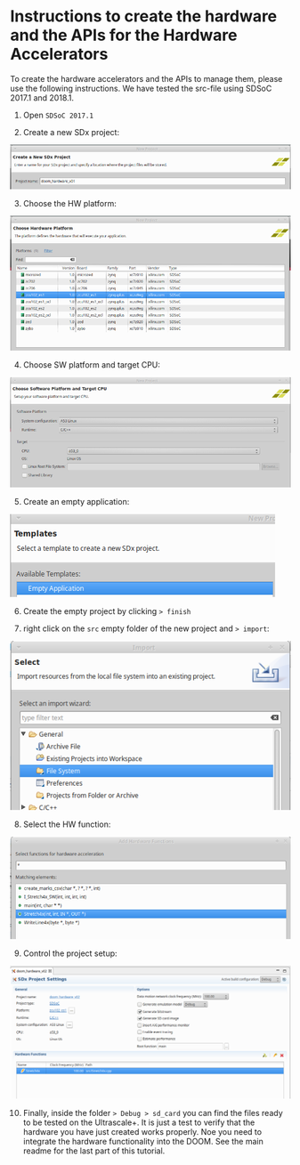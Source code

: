 # Instructions to create the hardware and the APIs for the Hardware Accelerators

To create the hardware accelerators and the APIs to manage them, please use the following instructions. We have tested the src-file using SDSoC 2017.1 and 2018.1.

1. Open `SDSoC 2017.1`

2. Create a new SDx project:

![ ](https://github.com/leos313/DOOM_FPGA/blob/master/images/Screenshot_2020-03-31_21-44-02.png  "Create Project")

3. Choose the HW platform:

![ ](https://github.com/leos313/DOOM_FPGA/blob/master/images/choose_hw_platform.png  "HW Platform")

4. Choose SW platform and target CPU:

![ ](https://github.com/leos313/DOOM_FPGA/blob/master/images/choose_sw_platform.png  "SW Platform")

5. Create an empty application:

![ ](https://github.com/leos313/DOOM_FPGA/blob/master/images/empty_app.png  "Empty app")

6. Create the empty project by clicking `> finish`

7. right click on the `src` empty folder of the new project and `> import`:

![ ](https://github.com/leos313/DOOM_FPGA/blob/master/images/import.png  "import")

8. Select the HW function:

![ ](https://github.com/leos313/DOOM_FPGA/blob/master/images/select_HW_function.png  "hw function")

9. Control the project setup:

![ ](https://github.com/leos313/DOOM_FPGA/blob/master/images/project_setup.png  "setup")

10. Finally, inside the folder `> Debug > sd_card` you can find the files ready to be tested on the Ultrascale+. It is just a test to verify that the hardware you have just created works properly. Noe you need to integrate the hardware functionality into the DOOM. See the main readme for the last part of this tutorial.

